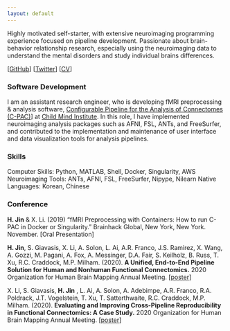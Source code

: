 ```yaml
---
layout: default
---
```


Highly motivated self-starter, with extensive neuroimaging programming experience focused on pipeline development.
Passionate about brain-behavior relationship research, especially using the neuroimaging data to understand the mental disorders and study individual brains differences.

[[GitHub](https://github.com/HechengJin0)]
[[Twitter](https://twitter.com/Hecheng_Jin)]
[[CV](/assets/cv/HechengJin_CV_v3.pdf)]


### Software Development

I am an assistant research engineer, who is developing fMRI preprocessing & analysis software, [Configurable Pipeline for the Analysis of Connectomes (C-PAC)](https://fcp-indi.github.io/)] at [Child Mind Institute](https://childmind.org/center/computational-neuroimaging-lab/). In this role, I have implemented neuroimaging analysis packages such as AFNI, FSL, ANTs, and FreeSurfer, and contributed to the implementation and maintenance of user interface and data visualization tools for analysis pipelines. 

### Skills

Computer Skills: 		        Python, MATLAB, Shell, Docker, Singularity, AWS
Neuroimaging Tools: 	        ANTs, AFNI, FSL, FreeSurfer, Nipype, Nilearn
Native Languages: 		        Korean, Chinese	


### Conference

**H. Jin** & X. Li. (2019) “fMRI Preprocessing with Containers: How to run C-PAC in Docker or Singularity.” Brainhack Global, New York, New York. November. [Oral Presentation]

**H. Jin**, S. Giavasis, X. Li, A. Solon, L. Ai, A.R. Franco, J.S. Ramirez, X. Wang, A. Gozzi, M. Pagani, A. Fox, A. Messinger, D.A. Fair, S. Keilholz, B. Russ, T. Xu, R.C. Craddock, M.P. Milham. (2020). **A Unified, End-to-End Pipeline Solution for Human and Nonhuman Functional Connectomics.** 2020 Organization for Human Brain Mapping Annual Meeting. [[poster](/assets/poster/OHBM20_HJ.pdf)]

X. Li, S. Giavasis, **H. Jin** , L. Ai, A. Solon, A. Adebimpe, A.R. Franco, R.A. Poldrack, J.T. Vogelstein, T. Xu, T. Satterthwaite, R.C. Craddock, M.P. Milham. (2020). **Evaluating and Improving Cross-Pipeline Reproducibility in Functional Connectomics: A Case Study.** 2020 Organization for Human Brain Mapping Annual Meeting. [[poster](/assets/poster/OHBM20_XL.pdf)]


<!-- ## Publications

M.P. Milham, **H. Jin** , X. Li, Giavasis, S., et al. **Assessing and Overcoming Pipeline-Related Variation in Functional Connectomics.** (in prep)


M.P. Milham, **H. Jin** , S. Giavasis, X. Li, A. Solon, L. Ai, A.R. Franco, J.S. Ramirez, X. Wang, A. Gozzi, M. Pagani, A. Fox, A. Messinger, D.A. Fair, S. Keilholz, B. Russ, T. Xu, R.C. Craddock, et al. **A Unified, End-to-End Pipeline Solution for Human and Nonhuman Functional Connectomics.** (in prep)
 -->


